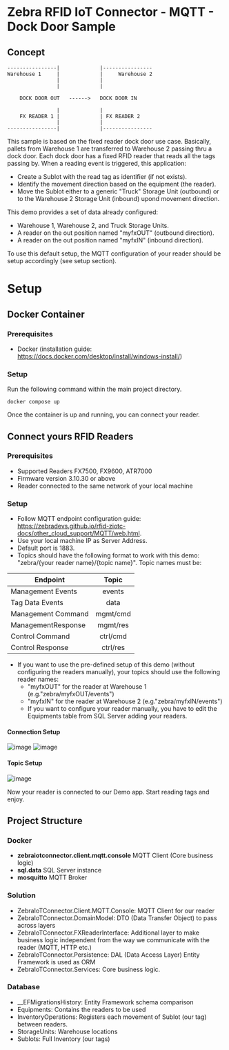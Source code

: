 # Zebra RFID IoT Connector - MQTT - Dock Door Sample

## Concept
```
----------------|             |----------------
Warehouse 1     |             |     Warehouse 2
                |             |
                |             |   
                
    DOCK DOOR OUT   ------>   DOCK DOOR IN		
 
                |             |   
    FX READER 1 |             | FX READER 2  
                |             |                
----------------|             |----------------
```

This sample is based on the fixed reader dock door use case.
Basically, pallets from Warehouse 1 are transferred to Warehouse 2 passing thru a dock door.
Each dock door has a fixed RFID reader that reads all the tags passing by.
When a reading event is triggered, this application:
- Create a Sublot with the read tag as identifier (if not exists).
- Identify the movement direction based on the equipment (the reader).
- Move the Sublot either to a generic "Truck" Storage Unit (outbound) or to the Warehouse 2 Storage Unit (inbound) upond movement direction.

This demo provides a set of data already configured:
- Warehouse 1, Warehouse 2, and Truck Storage Units.
- A reader on the out position named "myfxOUT" (outbound direction).
- A reader on the out position named "myfxIN" (inbound direction).

To use this default setup, the MQTT configuration of your reader should be setup accordingly (see setup section).

# Setup

## Docker Container

### Prerequisites
- Docker (installation guide: https://docs.docker.com/desktop/install/windows-install/)

### Setup
Run the following command within the main project directory.
```
docker compose up
```
Once the container is up and running, you can connect your reader.


## Connect yours RFID Readers

### Prerequisites
- Supported Readers FX7500, FX9600, ATR7000
- Firmware version 3.10.30 or above
- Reader connected to the same network of your local machine

### Setup
- Follow MQTT endpoint configuration guide: https://zebradevs.github.io/rfid-ziotc-docs/other_cloud_support/MQTT/web.html.
- Use your local machine IP as Server Address.
- Default port is 1883.
- Topics should have the following format to work with this demo: "zebra/{your reader name}/{topic name}". Topic names must be:

| Endpoint          | Topic			|
| -------------     |   :---:   |
|Management Events  | events	  |
|Tag Data Events    | data		  |
|Management Command	| mgmt/cmd	|
|ManagementResponse	| mgmt/res	|
|Control Command	  | ctrl/cmd	|
|Control Response	  | ctrl/res	|

- If you want to use the pre-defined setup of this demo (without configuring the readers manually), your topics should use the following reader names:
  - "myfxOUT" for the reader at Warehouse 1 (e.g."zebra/myfxOUT/events")
  - "myfxIN" for the reader at Warehouse 2 (e.g."zebra/myfxIN/events")
  - If you want to configure your reader manually, you have to edit the Equipments table from SQL Server adding your readers.

#### Connection Setup
![image](https://user-images.githubusercontent.com/101400857/180752287-0b3665b9-24d1-4b24-a87e-62c719e3e0a1.png)
![image](https://user-images.githubusercontent.com/101400857/180755415-9a43a8de-f705-48f8-b6a5-9a8248ed9efd.png)

#### Topic Setup
![image](https://user-images.githubusercontent.com/101400857/180752210-b31faf90-e091-493c-b3a0-75340c280895.png)

Now your reader is connected to our Demo app.
Start reading tags and enjoy.

## Project Structure

### Docker

- **zebraiotconnector.client.mqtt.console** MQTT Client (Core business logic)
- **sql.data** SQL Server instance
- **mosquitto** MQTT Broker 

### Solution

- ZebraIoTConnector.Client.MQTT.Console: MQTT Client for our reader
- ZebraIoTConnector.DomainModel: DTO (Data Transfer Object) to pass across layers
- ZebraIoTConnector.FXReaderInterface: Additional layer to make business logic independent from the way we communicate with the reader (MQTT, HTTP etc.)
- ZebraIoTConnector.Persistence: DAL (Data Access Layer) Entity Framework is used as ORM
- ZebraIoTConnector.Services: Core business logic.

### Database

- __EFMigrationsHistory: Entity Framework schema comparison
- Equipments: Contains the readers to be used
- InventoryOperations: Registers each movement of Sublot (our tag) between readers.
- StorageUnits: Warehouse locations
- Sublots: Full Inventory (our tags)
